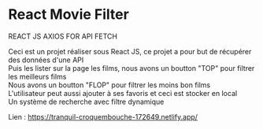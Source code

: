 # React Movie Filter

REACT JS
AXIOS FOR API FETCH

Ceci est un projet réaliser sous React JS, ce projet a pour but de récupérer des données d'une API<br>
Puis les lister sur la page les films, nous avons un boutton "TOP" pour filtrer les meilleurs films<br>
Nous avons un boutton "FLOP" pour filtrer les moins bon films <br>
L'utilisateur peut aussi ajouter à ses favoris et ceci est stocker en local<br>
Un système de recherche avec filtre dynamique

Lien : https://tranquil-croquembouche-172649.netlify.app/
